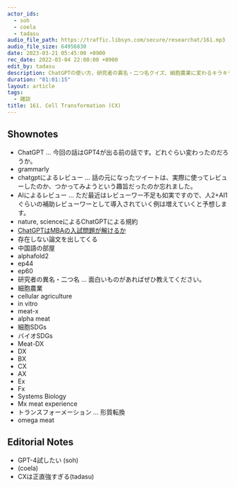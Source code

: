 ```yaml
---
actor_ids:
  - soh
  - coela
  - tadasu
audio_file_path: https://traffic.libsyn.com/secure/researchat/161.mp3 
audio_file_size: 64956830
date: 2023-03-21 05:45:00 +0900
rec_date: 2022-03-04 22:00:00 +0900
edit_by: tadasu
description: ChatGPTの使い方、研究者の異名・二つ名クイズ、細胞農業に変わるキラキラネームについて話し合いました。
duration: "01:01:15"
layout: article
tags:
  - 雑談
title: 161. Cell Transformation (CX)
---
```


## Shownotes
- ChatGPT ... 今回の話はGPT4が出る前の話です。どれぐらい変わったのだろうか。
- grammarly
- chatgptによるレビュー ... 話の元になったツイートは、実際に使ってレビューしたのか、つかってみようという趣旨だったのか忘れました。
- AIによるレビュー ... ただ最近はレビューワー不足も如実ですので、人2+AI1ぐらいの補助レビューワーとして導入されていく例は増えていくと予想します。
- nature, scienceによるChatGPTによる規約
- [ChatGPTはMBAの入試問題が解けるか](https://mackinstitute.wharton.upenn.edu/wp-content/uploads/2023/01/Christian-Terwiesch-Chat-GTP-1.24.pdf)
- 存在しない論文を出してくる
- 中国語の部屋
- alphafold2
- ep44
- ep60
- 研究者の異名・二つ名 ... 面白いものがあればぜひ教えてください。
- 細胞農業
- cellular agriculture
- in vitro
- meat-x
- alpha meat
- 細胞SDGs
- バイオSDGs
- Meat-DX
- DX
- BX
- CX
- AX
- Ex
- Fx
- Systems Biology
- Mx meat experience
- トランスフォーメーション … 形質転換
- omega meat

## Editorial Notes
- GPT-4試したい (soh)
- (coela)
- CXは正直強すぎる(tadasu)
